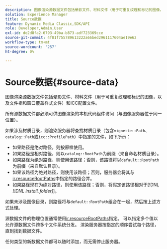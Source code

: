 ```yaml
---
description: 图像渲染源数据文件包括晕影文件、材料文件（用于可重复纹理和标记的图像，以及文件柜和窗口覆盖样式文件）和ICC配置文件。
solution: Experience Manager
title: Source数据
feature: Dynamic Media Classic,SDK/API
role: Developer,Admin,User
exl-id: de2d8fa2-6793-49ba-b873-adf723369cce
source-git-commit: 4f81f755789613222a66bed2961117604ae19e62
workflow-type: tm+mt
source-wordcount: '257'
ht-degree: 0%

---
```


# Source数据{#source-data}

图像渲染源数据文件包括晕影文件、材料文件（用于可重复纹理和标记的图像，以及文件柜和窗口覆盖样式文件）和ICC配置文件。

所有源数据文件都必须可供图像渲染的本机代码组件访问（与图像服务器位于同一位置）。

如果涉及材质目录，则渲染服务器将查找材质目录（包含`vignette::Path`、`catalog::Path`或`icc::ProfilePath`）中指定的文件，如下所示：

* 如果路径是绝对路径，则按原样使用。
* 如果路径是相对路径，则以`catalog::RootPath`为前缀（来自命名材质目录）。
* 如果路径为绝对路径，则使用该路径；否则，该路径将以`default::RootPath`为前缀（来自默认目录）。
* 如果该路径为绝对路径，则使用该路径；否则，服务器会将其与[ir.resourceRootPaths](../../../../../../ir-api/server-admin/image-rendering-api-ref/c-ir-server-administration/c-ir-configuration-settings-reference/c-ir-resource-root-folders.md#concept-39a34d2239934079bb396e1bf568a9c2)中指定的路径合并。
* 如果路径现在为绝对路径，则使用该路径；否则，将假定该路径相对于[!DNL *[!DNL install_folder]*]。

如果未涉及图像目录，则路径将与`default::RootPath`组合在一起，然后按上述方式处理。

源数据文件的物理位置通常使用[ir.resourceRootPaths](../../../../../../ir-api/server-admin/image-rendering-api-ref/c-ir-server-administration/c-ir-configuration-settings-reference/c-ir-resource-root-folders.md#concept-39a34d2239934079bb396e1bf568a9c2)指定。 可以指定多个值以允许源数据文件跨多个文件系统分发。 渲染服务器按指定的顺序尝试每个路径，直到找到数据文件。

任何类型的新数据文件都可以随时添加，而无需停止服务器。
